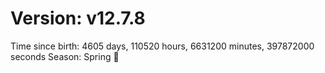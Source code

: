 # Version: v12.7.8
Time since birth: 4605 days, 110520 hours, 6631200 minutes, 397872000 seconds
Season: Spring 🌸
